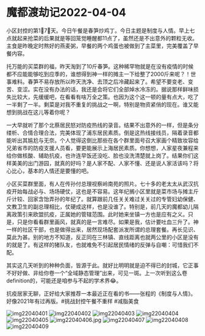 # 魔都渡劫记2022-04-04

小区封控的第1⃣️7⃣️天。今日午餐是春笋炒鸡丁。今日主题是制度与人情。早上七点就起来抢菜的后果就是等回笼觉睡醒都11点了，虽然还是不出意外的颗粒无收。主食是昨晚定时熬好的燕麦粥，早餐的两个鸡蛋也被做到了主菜里，完美覆盖了早餐内容。

托万能的买菜群的福，昨天淘到了10斤春笋。这种稀罕物就是在没有疫情的时候都不应能能够吃到应季的，谁想得到神一样的摊主一下给整了2000斤来呢？！世事难料。春笋不易存放所以昨天洗净、去顶之后冷藏起来了。希望不要变老、变苦、变涩。实在没有办法的话，我还是会将它们全部焯水冷冻的。据说那样鲜味损失比较大，先缓缓吧，在看看有啥万全之策。也因为这个这一顿的量有点大，吃了一半剩了一半。剩菜是对我不重复的挑战之一啊，特别是物资紧俏的现在。谁又能想到挑战在这儿等着你呢？

一大早就听了那个北蔡居民怒对防疫热线的录音。结果不出意外的一样，但是条分缕析、合情合理合法，完美体现了浦东居民素质。倒是这热线接线员，隔着录音都能听出其尴尬与无奈。个人觉得这倒比那些在各个群里面号召大家画个精致妆容给兄弟省市的防疫支援人员看，要更能展示上海居民素质。你想想，人家星夜兼程来给你做核酸、辅助抗疫，也许连早饭还没吃、脸也没洗清楚就上岗了。结果你们这样美美的出门游园，就真的好吗？是人家不配、人家不懂、还是说人家活该吗？将心比心，基本的人情还是要懂的吧。

小区买菜群里面，有人在传孙付总理视察岭南苑的照片。七十多的老太太从武汉抗疫开始每战必与、场场硬仗，这也是不容易。这年纪搁小区里就是菜市场与摊主斤斤计较、回家含饴弄孙的年纪了。就算跟前几任关关难过关关过的专管妇幼保健、文教卫生的副总理相比，仗硬成这样，也是没谁了。特别是，前几天的魔都幼儿隔离政策引来欧盟抗疫，正属她的管辖范围。此时她来坐镇一方也是应有之义。只是，只是你看看群里画风，就真的是一言难尽。如果是我，估计要吐血三升了。神一样的社区干部，也是做得出来，居然现场配套派发所谓的总理套餐。再长见识、莫此为甚。别的地方不知道，反正同在三林镇、直线距离也就两公里的小区是没有的就是了。有这样的猪队友，也就难免不引起居民情绪的反弹与自嘲：可惜我们不配。

其实这几天听到的种种负面，皆源于此。就好比明明就是迫不得已的封城，它正事不好好做、非给你卷一个“全域静态管理”出来，可见一斑。上一次听到这么卷definition的，可能还是咱参与不起的学术界😂。

抗疫居家无聊，正好给大家推荐一本最近正在看的书——张程的《制度与人情》。好像2021年有过再版。#挑战封控午餐不重样 #减脂美食

<img decoding="async" src="https://i0.wp.com/s2.loli.net/2022/05/02/GbKB4koqY3XMWr9.jpg?w=640&#038;ssl=1" alt="img22040401" data-recalc-dims="1" />
<img decoding="async" src="https://i0.wp.com/s2.loli.net/2022/05/02/t958jfRFBJ1AyNw.jpg?w=640&#038;ssl=1" alt="img22040402" data-recalc-dims="1" />
<img decoding="async" src="https://i0.wp.com/s2.loli.net/2022/05/02/x4XCHGFp2h5KtYf.jpg?w=640&#038;ssl=1" alt="img22040403" data-recalc-dims="1" />
<img decoding="async" src="https://i0.wp.com/s2.loli.net/2022/05/02/YSkWrbMwt7sKHTl.jpg?w=640&#038;ssl=1" alt="img22040404" data-recalc-dims="1" />
<img decoding="async" src="https://i0.wp.com/s2.loli.net/2022/05/02/FYpM6w2QmKkvXni.jpg?w=640&#038;ssl=1" alt="img22040405" data-recalc-dims="1" />
<img decoding="async" src="https://i0.wp.com/s2.loli.net/2022/05/02/ANTxd1amqPXfhru.jpg?w=640&#038;ssl=1" alt="img22040406.jpg" data-recalc-dims="1" />
<img decoding="async" src="https://i0.wp.com/s2.loli.net/2022/05/02/iuDezpoAF7M18XQ.jpg?w=640&#038;ssl=1" alt="img22040407" data-recalc-dims="1" />
<img decoding="async" src="https://i0.wp.com/s2.loli.net/2022/05/02/VBCJYSyAZIDEnmh.jpg?w=640&#038;ssl=1" alt="img22040408" data-recalc-dims="1" />
<img decoding="async" src="https://i0.wp.com/s2.loli.net/2022/05/02/bEtfSWTnAvrdIHo.jpg?w=640&#038;ssl=1" alt="img22040409" data-recalc-dims="1" />

